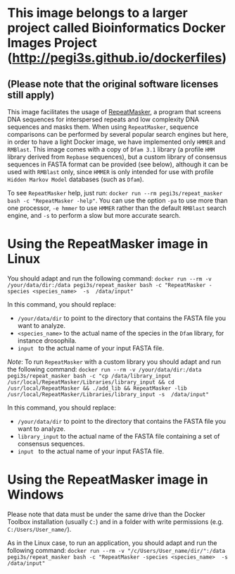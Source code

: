 # This image belongs to a larger project called Bioinformatics Docker Images Project (http://pegi3s.github.io/dockerfiles)
## (Please note that the original software licenses still apply)

This image facilitates the usage of [RepeatMasker](http://www.repeatmasker.org/), a program that screens DNA sequences for interspersed repeats and low complexity DNA sequences and masks them. When using `RepeatMasker`, sequence comparisons can be performed by several popular search engines but here, in order to have a light Docker image, we have implemented only `HMMER` and `RMBlast`. This image comes with a copy of `Dfam 3.1` library (a profile `HMM` library derived from `Repbase` sequences), but a custom library of consensus sequences in FASTA format can be provided (see below), although it can be used with `RMBlast` only, since `HMMER` is only intended for use with profile `Hidden Markov Model` databases (such as `Dfam`).

To see `RepeatMasker` help, just run:  `docker run --rm pegi3s/repeat_masker bash -c "RepeatMasker -help"`. You can use the option `-pa` to use more than one processor, `-e hmmer` to use `HMMER` rather than the default `RMBlast` search engine, and `-s` to perform a slow but more accurate search.

# Using the RepeatMasker image in Linux
You should adapt and run the following command: `docker run --rm -v /your/data/dir:/data pegi3s/repeat_masker bash -c "RepeatMasker -species <species_name>  -s  /data/input"`

In this command, you should replace:
- `/your/data/dir` to point to the directory that contains the FASTA file you want to analyze.
- `<species_name>` to the actual name of the species in the `Dfam` library, for instance drosophila.
- `input ` to the actual name of your input FASTA file.

*Note*:
To run `RepeatMasker` with a custom library you should adapt and run the following command: `docker run --rm -v /your/data/dir:/data pegi3s/repeat_masker bash -c "cp /data/library_input /usr/local/RepeatMasker/Libraries/library_input && cd /usr/local/RepeatMasker && ./add_lib && RepeatMasker -lib /usr/local/RepeatMasker/Libraries/library_input -s  /data/input"`

In this command, you should replace:
- `/your/data/dir` to point to the directory that contains the FASTA file you want to analyze.
- `library_input` to the actual name of the FASTA file containing a set of consensus sequences.
- `input ` to the actual name of your input FASTA file.

# Using the RepeatMasker image in Windows

Please note that data must be under the same drive than the Docker Toolbox installation (usually `C:`) and in a folder with write permissions (e.g. `C:/Users/User_name/`).

As in the Linux case, to run an application, you should adapt and run the following command: `docker run --rm -v "/c/Users/User_name/dir/":/data pegi3s/repeat_masker bash -c "RepeatMasker -species <species_name>  -s  /data/input"`
